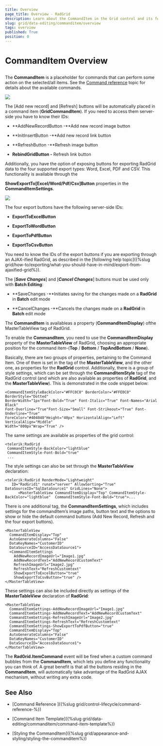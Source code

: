 ```yaml
---
title: Overview
page_title: Overview - RadGrid
description: Learn about the CommandItem in the Grid control and its features for adding custom command buttons.
slug: grid/data-editing/commanditem/overview
tags: overview
published: True
position: 0
---
```


# CommandItem Overview



## 

The **CommandItem** is a placeholder for commands that can perform some action on the selected/all items. See the [Command reference]( https://www.telerik.com/help/aspnet-ajax/grid-command-reference.html ) topic for details about the available commands.

![](images/grd_DefaultCommandItem.PNG)

The [Add new record] and [Refresh] buttons will be automatically placed in a command item (**GridCommandItem**). If you need to access them server-side you have to know their IDs:

* **AddNewRecordButton -**Add new record image button

* **InitInsertButton -**Add new record link button

* **RefreshButton -**Refresh image button

* **RebindGridButton -** Refresh link button

Additionally, you have the option of exposing buttons for exporting RadGrid data to the four supported export types: Word, Excel, PDF and CSV. This functionality is available through the

**ShowExportTo[Excel/Word/Pdf/Csv]Button** properties in the **CommandItemSettings**.

![](images/grd_CommandItemExportButtons.PNG)

The four export buttons have the following server-side IDs:

* **ExportToExcelButton**

* **ExportToWordButton**

* **ExportToPdfButton**

* **ExportToCsvButton**



You need to know the IDs of the export buttons if you are exporting through an AJAX-ified RadGrid, as described in the [following help topic]({%slug grid/how-to/exporting/what-you-should-have-in-mind/export-from-ajaxified-grid%}).

The [***Save Changes***] and [***Cancel Changes***] buttons must be used only with **Batch Editing**:

* **SaveChanges -**Initiates saving for the changes made on a **RadGrid** in **Batch** edit mode

* **CancelChanges -**Cancels the changes made on a **RadGrid** in **Batch** edit mode

The **CommandItem** is availableas a property (**CommandItemDisplay**) ofthe MasterTableView tag of RadGrid.

To enable the **CommandItem**, you need to use the **CommandItemDisplay** property of the **MasterTableView** of RadGrid, choosing an appropriate position for the command item-(**Top** / **Bottom** / **TopAndBottom** / **None**).

Basically, there are two groups of properties, pertaining to the Command Item. One of them is set in the tag of the **MasterTableView**, and the other one, as properties for the **RadGrid** control. Additionally, there is a group of style settings, which can be set through the **CommandItemStyle** tag of the RadGrid control (and which are also available as properties of **RadGrid**, and the **MasterTableView**). This is demonstrated in the code snippet below:

````ASP.NET
<CommandItemStyleBackColor="#FFC0C0" BorderColor="#FFE0C0" BorderStyle="Dotted"
BorderWidth="1px"Font-Bold="True" Font-Italic="True" Font-Names="Arial Black"
Font-Overline="True"Font-Size="Small" Font-Strikeout="True" Font-Underline="True"
ForeColor="#404040"Height="40px" HorizontalAlign="Left" VerticalAlign="Middle"
Width="800px"Wrap="True" />			
````



The same settings are available as properties of the grid control:

````ASP.NET
<telerik:RadGrid
 CommandItemStyle-BackColor="lightblue"
 CommandItemStyle-Font-Bold="true"	
 ...		
````



The style settings can also be set through the **MasterTableView** declaration:

````ASP.NET
<telerik:RadGrid RenderMode="Lightweight"        
   ID="RadGrid1" runat="server" AllowSorting="True" DataSourceID="SqlDataSource1" GridLines="None">        
      <MasterTableView CommandItemDisplay="Top" CommandItemStyle-BackColor="lightblue"  CommandItemStyle-Font-Bold="true">...			
````



There is one additional tag, the **CommandItemSettings**, which includes settings for the commandItem’s image paths, button text and the options to show or hide the default command buttons (Add New Record, Refresh and the four export buttons).

````ASP.NET
<MasterTableView
  CommandItemDisplay="Top"           
  AutoGenerateColumns="False"
  DataKeyNames="CustomerID"  
  DataSourceID="AccessDataSource1">                             
  <CommandItemSettings
    AddNewRecordImageUrl="Image1.jpg"
    AddNewRecordText="AddNewRecordCustomText"
    RefreshImageUrl="Image2.jpg"
    RefreshText="RefreshCustomtext"
    ShowExportToExcelButton="true"
    ShowExportToCsvButton="true" />               
</MasterTableView>  			
````



These settings can also be included directly as settings of the **MasterTableView** declaration of **RadGrid**:

````ASP.NET
<MasterTableView
  CommandItemSettings-AddNewRecordImageUrl="Image1.jpg"
  CommandItemSettings-AddNewRecordText="AddNewRecordCustomText"
  CommandItemSettings-RefreshImageUrl="Image2.jpg"
  CommandItemSettings-RefreshText="RefreshCustomtext"
  CommandItemSettings-ShowExportToPdfButton="true"
  CommandItemDisplay="Top"              
  AutoGenerateColumns="False"
  DataKeyNames="CustomerID"
  DataSourceID="AccessDataSource1">
</MasterTableView>
````



The **RadGrid.ItemCommand** event will be fired when a custom command bubbles from the **CommandItem**, which lets you define any functionality you can think of. A great benefit is that all the buttons residing in the **CommandItem**, will automatically take advantage of the RadGrid AJAX mechanism, without writing any extra code.

## See Also

 * [Command Reference ]({%slug grid/control-lifecycle/command-reference-%})

 * [Command Item Template]({%slug grid/data-editing/commanditem/command-item-template%})

 * [Styling the CommandItem]({%slug grid/appearance-and-styling/styling-the-commanditem%})
